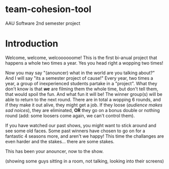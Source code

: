 # team-cohesion-tool
AAU Software 2nd semester project

# Introduction
Welcome, welcome, welcoooooome!
This is the first bi-anual project that happens a whole two times a year.
Yes you head right a wopping two times!

Now you may say "(anouncer) what in the world are you talking about?"
And I will say "its a semester project of cause!"
Every year, two times a year, a group of inexperienced students partake in a "project".
What they don't know is that ***we*** are filming them the whole time, but don't tell them, that would spoil the fun.
And what fun it will be!
The winner group(s) will be able to return to the next round. There are in total a wopping 6 rounds, and if they make it out alive, they might get a job.
If they loose (*audience makes sad noices*), they are eliminated, **OR** they go on a bonus double or nothing round (add: some loosers come again, we can't control them).

If you have watched our past shows, you might want to stick around and see some old faces. Some past winners have chosen to go on for a fantastic 4 seasons more, and aren't we happy!
This time the challanges are even harder and the stakes... there are some stakes.

This has been your anouncer, now to the show.

(showing some guys sitting in a room, not talking, looking into their screens)

